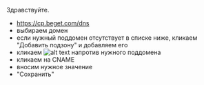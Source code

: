 Здравствуйте.

- https://cp.beget.com/dns
- выбираем домен
- если нужный поддомен отсутствует в списке ниже, кликаем "Добавить подзону" и добавляем его
- кликаем ![alt text](https://cp.beget.com/i/icons/small/edit.png "dns edit") напротив нужного поддомена
- кликаем на CNAME
- вносим нужное значение
- "Сохранить"